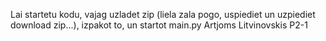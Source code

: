 Lai startetu kodu, vajag uzladet zip (liela zala pogo, uspiediet un uzpiediet download zip...), izpakot to, un startot main.py
Artjoms Litvinovskis P2-1
